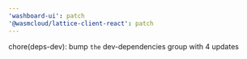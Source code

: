 ```yaml
---
'washboard-ui': patch
'@wasmcloud/lattice-client-react': patch
---
```


chore(deps-dev): bump `the` dev-dependencies group with 4 updates

